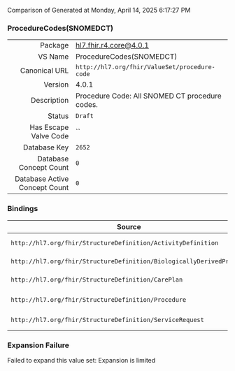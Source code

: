 Comparison of 
Generated at Monday, April 14, 2025 6:17:27 PM

### ProcedureCodes(SNOMEDCT)

|      |     |
| ---: | --- |
| Package | hl7.fhir.r4.core@4.0.1 |
| VS Name | ProcedureCodes(SNOMEDCT) |
| Canonical URL | `http://hl7.org/fhir/ValueSet/procedure-code` |
| Version | 4.0.1 |
| Description | Procedure Code: All SNOMED CT procedure codes. |
| Status | `Draft` |
| Has Escape Valve Code | `` |
| Database Key | `2652` |
| Database Concept Count | `0` |
| Database Active Concept Count | `0` |
### Bindings

| Source | Element | Binding | Strength | Element Short |
| ------ | ------- | ------- | -------- | ------------- |
| `http://hl7.org/fhir/StructureDefinition/ActivityDefinition` | `ActivityDefinition.code` | `http://hl7.org/fhir/ValueSet/procedure-code` | `Example` | Detail type of activity |
| `http://hl7.org/fhir/StructureDefinition/BiologicallyDerivedProduct` | `BiologicallyDerivedProduct.processing.procedure` | `http://hl7.org/fhir/ValueSet/procedure-code` | `Example` | Procesing code |
| `http://hl7.org/fhir/StructureDefinition/CarePlan` | `CarePlan.activity.detail.code` | `http://hl7.org/fhir/ValueSet/procedure-code` | `Example` | Detail type of activity |
| `http://hl7.org/fhir/StructureDefinition/Procedure` | `Procedure.code` | `http://hl7.org/fhir/ValueSet/procedure-code` | `Example` | Identification of the procedure |
| `http://hl7.org/fhir/StructureDefinition/ServiceRequest` | `ServiceRequest.code` | `http://hl7.org/fhir/ValueSet/procedure-code` | `Example` | What is being requested/ordered |

### Expansion Failure

Failed to expand this value set: Expansion is limited
